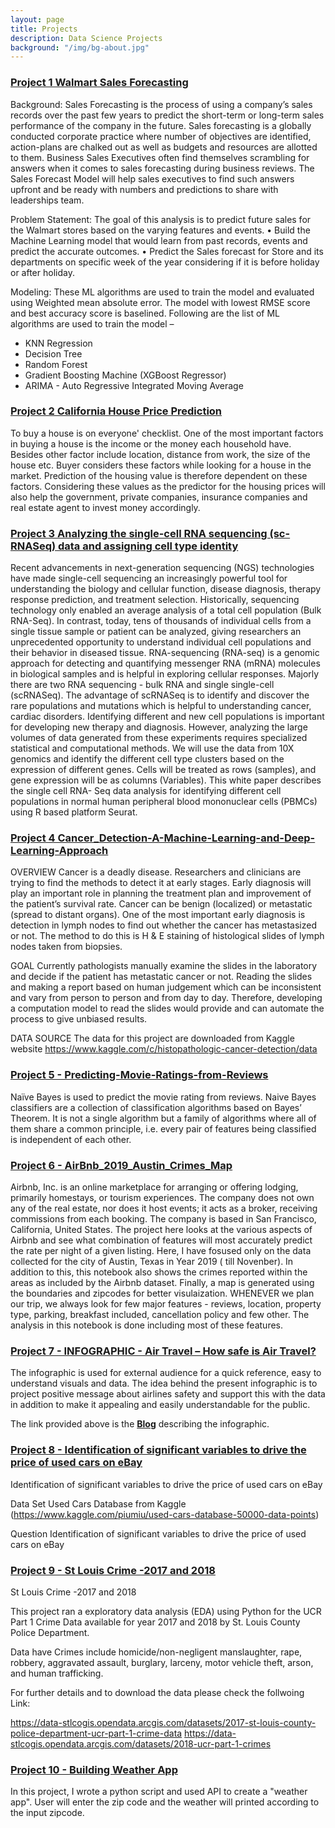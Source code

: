 ```yaml
---
layout: page
title: Projects
description: Data Science Projects
background: "/img/bg-about.jpg"
---
```


### [Project 1 Walmart Sales Forecasting](https://github.com/nitinmahajan20/Walmart_Sales_Forecasting)

Background:
Sales Forecasting is the process of using a company’s sales records over the past few years to predict the short-term or long-term sales performance of the company in the future. Sales forecasting is a globally conducted corporate practice where number of objectives are identified, action-plans are chalked out as well as budgets and resources are allotted to them. Business Sales Executives often find themselves scrambling for answers when it comes to sales forecasting during business reviews. The Sales Forecast Model will help sales executives to find such answers upfront and be ready with numbers and predictions to share with leaderships team.

Problem Statement:
The goal of this analysis is to predict future sales for the Walmart stores based on the varying features and events.
• Build the Machine Learning model that would learn from past records, events and predict the accurate outcomes.
• Predict the Sales forecast for Store and its departments on specific week of the year considering if it is before holiday or after holiday.

Modeling:
These ML algorithms are used to train the model and evaluated using Weighted mean absolute error. The model with lowest RMSE score and best accuracy score is baselined. Following are the list of ML algorithms are used to train the model –

- KNN Regression
- Decision Tree
- Random Forest
- Gradient Boosting Machine (XGBoost Regressor)
- ARIMA - Auto Regressive Integrated Moving Average

### [Project 2 California House Price Prediction](https://github.com/nitinmahajan20/California-House-Price-)

To buy a house is on everyone' checklist. One of the most important factors in buying a house is the income or the money each household have. Besides other factor include location, distance from work, the size of the house etc. Buyer considers these factors while looking for a house in the market. Prediction of the housing value is therefore dependent on these factors. Considering these values as the predictor for the housing prices will also help the government, private companies, insurance companies and real estate agent to invest money accordingly.

### [Project 3 Analyzing the single-cell RNA sequencing (sc-RNASeq) data and assigning cell type identity](https://github.com/nitinmahajan20/scRNA)

Recent advancements in next-generation sequencing (NGS) technologies have made single-cell sequencing an increasingly powerful tool for understanding the biology and cellular function, disease diagnosis, therapy response prediction, and treatment selection. Historically, sequencing technology only enabled an average analysis of a total cell population (Bulk RNA-Seq). In contrast, today, tens of thousands of individual cells from a single tissue sample or patient can be analyzed, giving researchers an unprecedented opportunity to understand individual cell populations and their behavior in diseased tissue. RNA-sequencing (RNA-seq) is a genomic approach for detecting and quantifying messenger RNA (mRNA) molecules in biological samples and is helpful in exploring cellular responses. Majorly there are two RNA sequencing - bulk RNA and single single-cell (scRNASeq). The advantage of scRNASeq is to identify and discover the rare populations and mutations which is helpful to understanding cancer, cardiac disorders. Identifying different and new cell populations is important for developing new therapy and diagnosis. However, analyzing the large volumes of data generated from these experiments requires specialized statistical and computational methods. We will use the data from 10X genomics and identify the different cell type clusters based on the expression of different genes. Cells will be treated as rows (samples), and gene expression will be as columns (Variables). This white paper describes the single cell RNA- Seq data analysis for identifying different cell populations in normal human peripheral blood mononuclear cells (PBMCs) using R based platform Seurat.

### [Project 4 Cancer_Detection-A-Machine-Learning-and-Deep-Learning-Approach](https://github.com/nitinmahajan20/Cancer_Detection-A-Machine-Learning-and-Deep-Learning-Approach)

OVERVIEW
Cancer is a deadly disease. Researchers and clinicians are trying to find the methods to detect it at early stages. Early diagnosis will play an important role in planning the treatment plan and improvement of the patient’s survival rate. Cancer can be benign (localized) or metastatic (spread to distant organs). One of the most important early diagnosis is detection in lymph nodes to find out whether the cancer has metastasized or not. The method to do this is H & E staining of histological slides of lymph nodes taken from biopsies.

GOAL
Currently pathologists manually examine the slides in the laboratory and decide if the patient has metastatic cancer or not. Reading the slides and making a report based on human judgement which can be inconsistent and vary from person to person and from day to day. Therefore, developing a computation model to read the slides would provide and can automate the process to give unbiased results.

DATA SOURCE
The data for this project are downloaded from Kaggle website
https://www.kaggle.com/c/histopathologic-cancer-detection/data

### [Project 5 - Predicting-Movie-Ratings-from-Reviews](https://github.com/nitinmahajan20/Predicting-Movie-Ratings-from-Reviews-Using-Naive-Bayes)

Naïve Bayes is used to predict the movie rating from reviews. Naive Bayes classifiers are a collection of classification algorithms based on Bayes’ Theorem. It is not a single algorithm but a family of algorithms where all of them share a common principle, i.e. every pair of features being classified is independent of each other.

### [Project 6 - AirBnb_2019_Austin_Crimes_Map](https://github.com/nitinmahajan20/Austin_AirBnb_Crime_Data_2019)

Airbnb, Inc. is an online marketplace for arranging or offering lodging, primarily homestays, or tourism experiences. The company does not own any of the real estate, nor does it host events; it acts as a broker, receiving commissions from each booking. The company is based in San Francisco, California, United States. The project here looks at the various aspects of Airbnb and see what combination of features will most accurately predict the rate per night of a given listing. Here, I have fosused only on the data collected for the city of Austin, Texas in Year 2019 ( till Novenber). In addition to this, this notebook also shows the crimes reported within the areas as included by the Airbnb dataset. Finally, a map is generated using the boundaries and zipcodes for better visulaization. WHENEVER we plan our trip, we always look for few major features - reviews, location, property type, parking, breakfast included, cancellation policy and few other. The analysis in this notebook is done including most of these features.

### [Project 7 - INFOGRAPHIC - Air Travel – How safe is Air Travel?](https://dsc640mahajan.blogspot.com/2022/05/is-air-travel-safe-data-never-lies.html)

The infographic is used for external audience for a quick reference, easy to understand visuals and data. The idea behind the present infographic is to project positive message about airlines safety and support this with the data in addition to make it appealing and easily understandable for the public.

The link provided above is the [**Blog**](https://dsc640mahajan.blogspot.com/2022/05/is-air-travel-safe-data-never-lies.html) describing the infographic.

### [Project 8 - Identification of significant variables to drive the price of used cars on eBay](https://github.com/nitinmahajan20/eBay---Used-Car-Project)

Identification of significant variables to drive the price of used cars on eBay

Data Set
Used Cars Database from Kaggle
(https://www.kaggle.com/piumiu/used-cars-database-50000-data-points)

Question
Identification of significant variables to drive the price of used cars on eBay

### [Project 9 - St Louis Crime -2017 and 2018](https://github.com/nitinmahajan20/St-Louis-Crime--2017-and-2018)

St Louis Crime -2017 and 2018

This project ran a exploratory data analysis (EDA) using Python for the UCR Part 1 Crime Data available for year 2017 and 2018 by St. Louis County Police Department.

Data have Crimes include homicide/non-negligent manslaughter, rape, robbery, aggravated assault, burglary, larceny, motor vehicle theft, arson, and human trafficking.

For further details and to download the data please check the follwoing Link:

https://data-stlcogis.opendata.arcgis.com/datasets/2017-st-louis-county-police-department-ucr-part-1-crime-data https://data-stlcogis.opendata.arcgis.com/datasets/2018-ucr-part-1-crimes

### [Project 10 - Building Weather App](https://github.com/nitinmahajan20/Weather_App_Python)

In this project, I wrote a python script and used API to create a "weather app". User will enter the zip code and the weather will printed according to the input zipcode.

